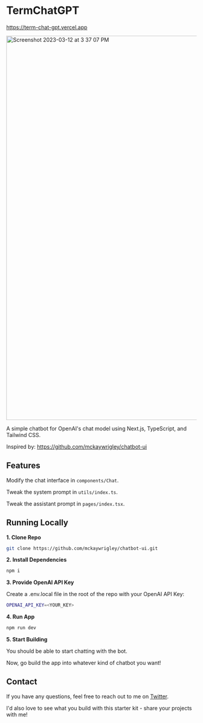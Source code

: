 # TermChatGPT

https://term-chat-gpt.vercel.app

<img width="1017" alt="Screenshot 2023-03-12 at 3 37 07 PM" src="https://user-images.githubusercontent.com/118141174/224531048-5847c066-5bd4-4f51-bc7a-9fc9b19f1162.png">

A simple chatbot for OpenAI's chat model using Next.js, TypeScript, and Tailwind CSS.

Inspired by: 
https://github.com/mckaywrigley/chatbot-ui


## Features


Modify the chat interface in `components/Chat`.

Tweak the system prompt in `utils/index.ts`.

Tweak the assistant prompt in `pages/index.tsx`.

## Running Locally

**1. Clone Repo**

```bash
git clone https://github.com/mckaywrigley/chatbot-ui.git
```

**2. Install Dependencies**

```bash
npm i
```

**3. Provide OpenAI API Key**

Create a .env.local file in the root of the repo with your OpenAI API Key:

```bash
OPENAI_API_KEY=<YOUR_KEY>
```

**4. Run App**

```bash
npm run dev
```

**5. Start Building**

You should be able to start chatting with the bot.

Now, go build the app into whatever kind of chatbot you want!

## Contact

If you have any questions, feel free to reach out to me on [Twitter](https://twitter.com/mckaywrigley).

I'd also love to see what you build with this starter kit - share your projects with me!


